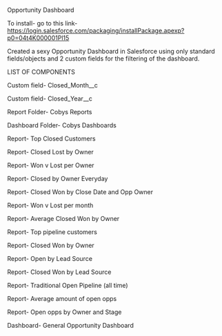 Opportunity Dashboard

To install- go to this link- https://login.salesforce.com/packaging/installPackage.apexp?p0=04t4K000001Pl15

Created a sexy Opportunity Dashboard in Salesforce using only standard fields/objects and 2 custom fields for the filtering of the dashboard. 

LIST OF COMPONENTS

Custom field- Closed_Month__c

Custom field- Closed_Year__c

Report Folder- Cobys Reports

Dashboard Folder- Cobys Dashboards

Report- Top Closed Customers

Report- Closed Lost by Owner

Report- Won v Lost per Owner

Report- Closed by Owner Everyday

Report- Closed Won by Close Date and Opp Owner

Report- Won v Lost per month

Report- Average Closed Won by Owner

Report- Top pipeline customers

Report- Closed Won by Owner

Report- Open by Lead Source

Report- Closed Won by Lead Source

Report- Traditional Open Pipeline (all time)

Report- Average amount of open opps

Report- Open opps by Owner and Stage

Dashboard- General Opportunity Dashboard
